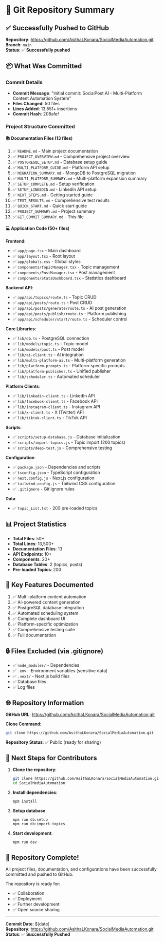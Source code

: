 # 🚀 Git Repository Summary

## ✅ Successfully Pushed to GitHub

**Repository**: https://github.com/AsithaLKonara/SocialMediaAutomation.git  
**Branch**: `main`  
**Status**: ✅ **Successfully pushed**

## 📦 What Was Committed

### Commit Details
- **Commit Message**: "Initial commit: SocialPost AI - Multi-Platform Content Automation System"
- **Files Changed**: 50 files
- **Lines Added**: 13,551+ insertions
- **Commit Hash**: 208afef

### Project Structure Committed

#### 📚 Documentation Files (13 files)
1. ✅ `README.md` - Main project documentation
2. ✅ `PROJECT_OVERVIEW.md` - Comprehensive project overview
3. ✅ `POSTGRESQL_SETUP.md` - Database setup guide
4. ✅ `MULTI_PLATFORM_GUIDE.md` - Platform API setup
5. ✅ `MIGRATION_SUMMARY.md` - MongoDB to PostgreSQL migration
6. ✅ `MULTI_PLATFORM_SUMMARY.md` - Multi-platform expansion summary
7. ✅ `SETUP_COMPLETE.md` - Setup verification
8. ✅ `SETUP_LINKEDIN.md` - LinkedIn API setup
9. ✅ `NEXT_STEPS.md` - Getting started guide
10. ✅ `TEST_RESULTS.md` - Comprehensive test results
11. ✅ `QUICK_START.md` - Quick start guide
12. ✅ `PROJECT_SUMMARY.md` - Project summary
13. ✅ `GIT_COMMIT_SUMMARY.md` - This file

#### 💻 Application Code (50+ files)

**Frontend**:
- ✅ `app/page.tsx` - Main dashboard
- ✅ `app/layout.tsx` - Root layout
- ✅ `app/globals.css` - Global styles
- ✅ `components/TopicManager.tsx` - Topic management
- ✅ `components/PostManager.tsx` - Post management
- ✅ `components/StatsDashboard.tsx` - Statistics dashboard

**Backend API**:
- ✅ `app/api/topics/route.ts` - Topic CRUD
- ✅ `app/api/posts/route.ts` - Post CRUD
- ✅ `app/api/posts/generate/route.ts` - AI post generation
- ✅ `app/api/posts/publish/route.ts` - Platform publishing
- ✅ `app/api/scheduler/start/route.ts` - Scheduler control

**Core Libraries**:
- ✅ `lib/db.ts` - PostgreSQL connection
- ✅ `lib/models/topic.ts` - Topic model
- ✅ `lib/models/post.ts` - Post model
- ✅ `lib/ai-client.ts` - AI integration
- ✅ `lib/multi-platform-ai.ts` - Multi-platform generation
- ✅ `lib/platform-prompts.ts` - Platform-specific prompts
- ✅ `lib/platform-publisher.ts` - Unified publisher
- ✅ `lib/scheduler.ts` - Automated scheduler

**Platform Clients**:
- ✅ `lib/linkedin-client.ts` - LinkedIn API
- ✅ `lib/facebook-client.ts` - Facebook API
- ✅ `lib/instagram-client.ts` - Instagram API
- ✅ `lib/x-client.ts` - X (Twitter) API
- ✅ `lib/tiktok-client.ts` - TikTok API

**Scripts**:
- ✅ `scripts/setup-database.js` - Database initialization
- ✅ `scripts/import-topics.js` - Topic import (200 topics)
- ✅ `scripts/deep-test.js` - Comprehensive testing

**Configuration**:
- ✅ `package.json` - Dependencies and scripts
- ✅ `tsconfig.json` - TypeScript configuration
- ✅ `next.config.js` - Next.js configuration
- ✅ `tailwind.config.js` - Tailwind CSS configuration
- ✅ `.gitignore` - Git ignore rules

**Data**:
- ✅ `topic_List.txt` - 200 pre-loaded topics

## 📊 Project Statistics

- **Total Files**: 50+
- **Total Lines**: 13,500+
- **Documentation Files**: 13
- **API Endpoints**: 10+
- **Components**: 20+
- **Database Tables**: 2 (topics, posts)
- **Pre-loaded Topics**: 200

## 🎯 Key Features Documented

1. ✅ Multi-platform content automation
2. ✅ AI-powered content generation
3. ✅ PostgreSQL database integration
4. ✅ Automated scheduling system
5. ✅ Complete dashboard UI
6. ✅ Platform-specific optimization
7. ✅ Comprehensive testing suite
8. ✅ Full documentation

## 🔒 Files Excluded (via .gitignore)

- ✅ `node_modules/` - Dependencies
- ✅ `.env` - Environment variables (sensitive data)
- ✅ `.next/` - Next.js build files
- ✅ Database files
- ✅ Log files

## 🌐 Repository Information

**GitHub URL**: https://github.com/AsithaLKonara/SocialMediaAutomation.git

**Clone Command**:
```bash
git clone https://github.com/AsithaLKonara/SocialMediaAutomation.git
```

**Repository Status**: ✅ Public (ready for sharing)

## 📝 Next Steps for Contributors

1. **Clone the repository**:
   ```bash
   git clone https://github.com/AsithaLKonara/SocialMediaAutomation.git
   cd SocialMediaAutomation
   ```

2. **Install dependencies**:
   ```bash
   npm install
   ```

3. **Setup database**:
   ```bash
   npm run db:setup
   npm run db:import-topics
   ```

4. **Start development**:
   ```bash
   npm run dev
   ```

## 🎉 Repository Complete!

All project files, documentation, and configurations have been successfully committed and pushed to GitHub.

The repository is ready for:
- ✅ Collaboration
- ✅ Deployment
- ✅ Further development
- ✅ Open source sharing

---

**Commit Date**: $(date)  
**Repository**: https://github.com/AsithaLKonara/SocialMediaAutomation.git  
**Status**: ✅ **Successfully Pushed**

